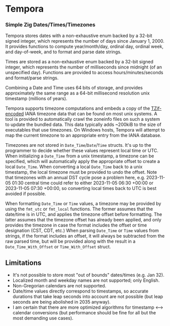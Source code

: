 # Tempora
### Simple Zig Dates/Times/Timezones

Tempora stores dates with a non-exhaustive enum backed by a 32-bit signed integer, which represents the number of days since January 1, 2000.
It provides functions to compute year/month/day, ordinal day, ordinal week, and day-of-week, and to format and parse date strings.

Times are stored as a non-exhaustive enum backed by a 32-bit signed integer, which represents the number of milliseconds since midnight (of an unspecified day).
Functions are provided to access hours/minutes/seconds and format/parse strings.

Combining a Date and Time uses 64 bits of storage, and provides approximately the same range as a 64-bit millisecond resolution unix timestamp (millions of years).

Tempora supports timezone computations and embeds a copy of the [TZif-encoded](https://github.com/leroycep/zig-tzif) IANA timezone data that can be found on most unix systems.
A tool is provided to automatically crawl the zoneinfo files on such a system to update the bundled data.
This data typically adds ~200kiB to the size of executables that use timezones.
On Windows hosts, Tempora will attempt to map the current timezone to an appropriate entry from the IANA database.

Timezones are not stored in `Date_Time`/`Date`/`Time` structs.  It's up to the programmer to decide whether these values represent local time or UTC.
When initializing a `Date_Time` from a unix timestamp, a timezone can be specified, which will automatically apply the appropriate offset to create a local `Date_Time`.
When converting a local `Date_Time` back to a unix timestamp, the local timezone must be provided to undo the offset.  Note that timezones with an annual DST cycle pose a problem here,
e.g. 2023-11-05 01:30 central time could refer to either 2023-11-05 06:30 +00:00 or 2023-11-05 07:30 +00:00, so converting local times back to UTC is best avoided if possible.

When formatting `Date_Time` or `Time` values, a timezone may be provided by using the `fmt_utc` or `fmt_local` functions.  The former assumes that the date/time is in UTC, and applies
the timezone offset before formatting.  The latter assumes that the timezone offset has already been applied, and only provides the timezone in case the format includes the offset or time designation (CST, CDT, etc.)
When parsing `Date_Time` or `Time` values from strings, if the format includes an offset, it will always be subtracted from the raw parsed time, but will be provided along with the result in a `Date_Time_With_Offset` or `Time_With_Offset` struct.

## Limitations
* It's not possible to store most "out of bounds" dates/times (e.g. Jan 32).
* Localized month and weekday names are not supported; only English.
* Non-Gregorian calendars are not supported.
* Date/time values directly correspond to timestamps, so accurate durations that take leap seconds into account are not possible (but leap seconds are being abolished in 2035 anyway).
* I am certain that there are more optimized algorithms for timestamp <--> calendar conversions (but performance should be fine for all but the most demanding use cases).
